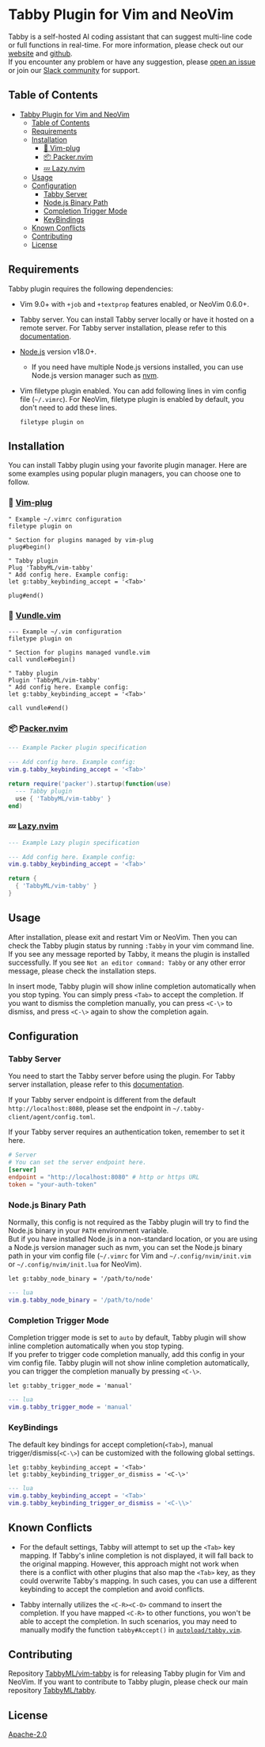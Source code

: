 # Tabby Plugin for Vim and NeoVim

Tabby is a self-hosted AI coding assistant that can suggest multi-line code or full functions in real-time. For more information, please check out our [website](https://tabbyml.com/) and [github](https://github.com/TabbyML/tabby).  
If you encounter any problem or have any suggestion, please [open an issue](https://github.com/TabbyML/tabby/issues/new) or join our [Slack community](https://links.tabbyml.com/join-slack) for support.

## Table of Contents

- [Tabby Plugin for Vim and NeoVim](#tabby-plugin-for-vim-and-neovim)
  - [Table of Contents](#table-of-contents)
  - [Requirements](#requirements)
  - [Installation](#installation)
    - [🔌 Vim-plug](#-vim-plug)
    - [📦 Packer.nvim](#-packernvim)
    - [💤 Lazy.nvim](#-lazynvim)
  - [Usage](#usage)
  - [Configuration](#configuration)
    - [Tabby Server](#tabby-server)
    - [Node.js Binary Path](#nodejs-binary-path)
    - [Completion Trigger Mode](#completion-trigger-mode)
    - [KeyBindings](#keybindings)
  - [Known Conflicts](#known-conflicts)
  - [Contributing](#contributing)
  - [License](#license)

## Requirements

Tabby plugin requires the following dependencies:

- Vim 9.0+ with `+job` and `+textprop` features enabled, or NeoVim 0.6.0+.
- Tabby server. You can install Tabby server locally or have it hosted on a remote server. For Tabby server installation, please refer to this [documentation](https://tabby.tabbyml.com/docs/installation/).
- [Node.js](https://nodejs.org/en/download/) version v18.0+.
  - If you need have multiple Node.js versions installed, you can use Node.js version manager such as [nvm](https://github.com/nvm-sh/nvm).
- Vim filetype plugin enabled. You can add following lines in vim config file (`~/.vimrc`). For NeoVim, filetype plugin is enabled by default, you don't need to add these lines.

  ```vim
  filetype plugin on
  ```

## Installation

You can install Tabby plugin using your favorite plugin manager. Here are some examples using popular plugin managers, you can choose one to follow.

### 🔌 [Vim-plug](https://github.com/junegunn/vim-plug)

```vim
" Example ~/.vimrc configuration
filetype plugin on

" Section for plugins managed by vim-plug
plug#begin()

" Tabby plugin
Plug 'TabbyML/vim-tabby'
" Add config here. Example config:
let g:tabby_keybinding_accept = '<Tab>'

plug#end()
```

### 🥡 [Vundle.vim](https://github.com/VundleVim/Vundle.vim)

```vim
--- Example ~/.vim configuration
filetype plugin on

" Section for plugins managed vundle.vim
call vundle#begin()

" Tabby plugin
Plugin 'TabbyML/vim-tabby'
" Add config here. Example config:
let g:tabby_keybinding_accept = '<Tab>'

call vundle#end()
```

### 📦 [Packer.nvim](https://github.com/wbthomason/packer.nvim)

```lua
--- Example Packer plugin specification

--- Add config here. Example config:
vim.g.tabby_keybinding_accept = '<Tab>'

return require('packer').startup(function(use)
  --- Tabby plugin
  use { 'TabbyML/vim-tabby' }
end)
```

### 💤 [Lazy.nvim](https://github.com/folke/lazy.nvim)

```lua
--- Example Lazy plugin specification

--- Add config here. Example config:
vim.g.tabby_keybinding_accept = '<Tab>'

return {
  { 'TabbyML/vim-tabby' }
}
```

## Usage

After installation, please exit and restart Vim or NeoVim. Then you can check the Tabby plugin status by running `:Tabby` in your vim command line. If you see any message reported by Tabby, it means the plugin is installed successfully. If you see `Not an editor command: Tabby` or any other error message, please check the installation steps.

In insert mode, Tabby plugin will show inline completion automatically when you stop typing. You can simply press `<Tab>` to accept the completion. If you want to dismiss the completion manually, you can press `<C-\>` to dismiss, and press `<C-\>` again to show the completion again.

## Configuration

### Tabby Server

You need to start the Tabby server before using the plugin. For Tabby server installation, please refer to this [documentation](https://tabby.tabbyml.com/docs/installation/).

If your Tabby server endpoint is different from the default `http://localhost:8080`, please set the endpoint in `~/.tabby-client/agent/config.toml`.

If your Tabby server requires an authentication token, remember to set it here.

```toml
# Server
# You can set the server endpoint here.
[server]
endpoint = "http://localhost:8080" # http or https URL
token = "your-auth-token"
```

### Node.js Binary Path

Normally, this config is not required as the Tabby plugin will try to find the Node.js binary in your `PATH` environment variable.  
But if you have installed Node.js in a non-standard location, or you are using a Node.js version manager such as nvm, you can set the Node.js binary path in your vim config file (`~/.vimrc` for Vim and `~/.config/nvim/init.vim` or `~/.config/nvim/init.lua` for NeoVim).

```vim
let g:tabby_node_binary = '/path/to/node'
```

```lua
--- lua
vim.g.tabby_node_binary = '/path/to/node'
```

### Completion Trigger Mode

Completion trigger mode is set to `auto` by default, Tabby plugin will show inline completion automatically when you stop typing.  
If you prefer to trigger code completion manually, add this config in your vim config file. Tabby plugin will not show inline completion automatically, you can trigger the completion manually by pressing `<C-\>`.

```vim
let g:tabby_trigger_mode = 'manual'
```

```lua
--- lua
vim.g.tabby_trigger_mode = 'manual'
```

### KeyBindings

The default key bindings for accept completion(`<Tab>`), manual trigger/dismiss(`<C-\>`) can be customized with the following global settings.

```vim
let g:tabby_keybinding_accept = '<Tab>'
let g:tabby_keybinding_trigger_or_dismiss = '<C-\>'
```

```lua
--- lua
vim.g.tabby_keybinding_accept = '<Tab>'
vim.g.tabby_keybinding_trigger_or_dismiss = '<C-\\>'
```

## Known Conflicts

- For the default settings, Tabby will attempt to set up the `<Tab>` key mapping. If Tabby's inline completion is not displayed, it will fall back to the original mapping. However, this approach might not work when there is a conflict with other plugins that also map the `<Tab>` key, as they could overwrite Tabby's mapping. In such cases, you can use a different keybinding to accept the completion and avoid conflicts.

- Tabby internally utilizes the `<C-R><C-O>` command to insert the completion. If you have mapped `<C-R>` to other functions, you won't be able to accept the completion. In such scenarios, you may need to manually modify the function `tabby#Accept()` in [`autoload/tabby.vim`](https://github.com/TabbyML/tabby/tree/main/clients/vim/autoload/tabby.vim).

## Contributing

Repository [TabbyML/vim-tabby](https://github.com/TabbyML/vim-tabby) is for releasing Tabby plugin for Vim and NeoVim. If you want to contribute to Tabby plugin, please check our main repository [TabbyML/tabby](https://github.com/TabbyML/tabby/tree/main/clients/vim).

## License

[Apache-2.0](https://github.com/TabbyML/tabby/blob/main/LICENSE)
